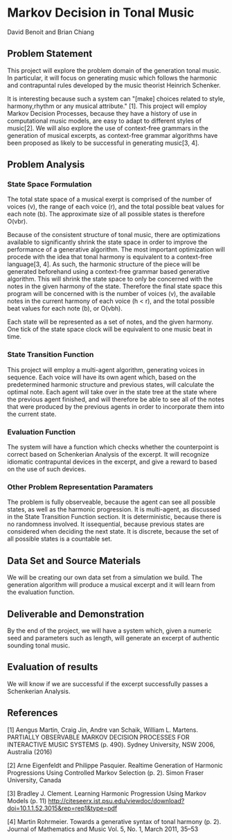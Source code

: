 
# Markov Decision in Tonal Music

David Benoit and Brian Chiang

## Problem Statement
This project will explore the problem domain of the generation tonal music.  In particular, it will focus on generating music which follows the harmonic and contrapuntal rules developed by the music theorist Heinrich Schenker.

It is interesting because such a system can "[make] choices related to style, harmony,rhythm or any musical attribute." [1].  This project will employ Markov Decision Processes, because they have a history of use in computational music models, are easy to adapt to different styles of music[2]. We will also explore the use of context-free grammars in the generation of musical excerpts, as context-free grammar algorithms have been proposed as likely to be successful in generating music[3, 4].


## Problem Analysis

### State Space Formulation

The total state space of a musical exerpt is comprised of the number of voices (v), the range of each voice (r), and the total possible beat values for each note (b).  The approximate size of all possible states is therefore O(vbr).  

Because of the consistent structure of tonal music, there are optimizations available to significantly shrink the state space in order to improve the performance of a generative algorithm.  The most important optimization will procede with the idea that tonal harmony is equivalent to a context-free language[3, 4].  As such, the harmonic structure of the piece will be generated beforehand using a context-free grammar based generative algorithm.  This will shrink the state space to only be concerned with the notes in the given harmony of the state.  Therefore the final state space this program will be concerned with is the number of voices (v), the available notes in the current harmony of each voice (h < r), and the total possible beat values for each note (b), or O(vbh).

Each state will be represented as a set of notes, and the given harmony. One tick of the state space clock will be equivalent to one music beat in time.


### State Transition Function

This project will employ a multi-agent algorithm, generating voices in sequence.  Each voice will have its own agent which, based on the predetermined harmonic structure and previous states, will calculate the optimal note.  Each agent will take over in the state tree at the state where the previous agent finished, and will therefore be able to see all of the notes that were produced by the previous agents in order to incorporate them into the current state.  

### Evaluation Function

The system will have a function which checks whether the counterpoint is correct based on Schenkerian Analysis of the excerpt.  It will recognize idiomatic contrapuntal devices in the excerpt, and give a reward to based on the use of such devices.

### Other Problem Representation Paramaters

The problem is fully observeable, because the agent can see all possible states, as well as the harmonic progression.
It is multi-agent, as discussed in the State Transition Function section.  It is deterministic, because there is no randomness involved.  It issequential, because previous states are considered when deciding the next state.  It is discrete, because the set of all possible states is a countable set.

## Data Set and Source Materials
We will be creating our own data set from a simulation we build.  The generation algorithm will produce a musical excerpt and it will learn from the evaluation function.

## Deliverable and Demonstration
By the end of the project, we will have a system which, given a numeric seed and parameters such as length, will generate an excerpt of authentic sounding tonal music.

## Evaluation of results
We will know if we are successful if the excerpt successfully passes a Schenkerian Analysis.

## References
[1] Aengus Martin, Craig Jin, Andre van Schaik, William L. Martens. PARTIALLY OBSERVABLE MARKOV DECISION PROCESSES FOR INTERACTIVE MUSIC SYSTEMS (p. 490). Sydney University, NSW 2006, Australia (2016)

[2]  Arne Eigenfeldt and Philippe Pasquier. Realtime Generation of Harmonic Progressions Using Controlled Markov Selection (p. 2). Simon Fraser University, Canada

[3] Bradley J. Clement. Learning Harmonic Progression Using Markov Models (p. 11) http://citeseerx.ist.psu.edu/viewdoc/download?doi=10.1.1.52.3015&rep=rep1&type=pdf

[4] Martin Rohrmeier. Towards a generative syntax of tonal harmony (p. 2). Journal of Mathematics and Music Vol. 5, No. 1, March 2011, 35–53
